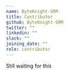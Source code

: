 ```yaml
---
name: ByteKnight-SRM
title: Contributor
github: ByteKnight-SRM
twitter: ""
linkedin: ""
slack: ""
joining_date: ""
role: contributor
---
```


Still waiting for this
